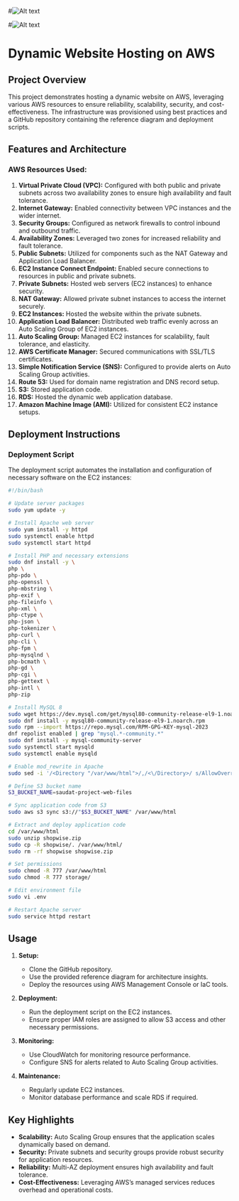 #![Alt text](/dynamic-web-ref-ach.png)

#![Alt text](/3._Host_a_Dynamic_Web_App_on_AWS.png)


# Dynamic Website Hosting on AWS

## Project Overview
This project demonstrates hosting a dynamic website on AWS, leveraging various AWS resources to ensure reliability, scalability, security, and cost-effectiveness. The infrastructure was provisioned using best practices and a GitHub repository containing the reference diagram and deployment scripts.

## Features and Architecture

### AWS Resources Used:

1. **Virtual Private Cloud (VPC):** Configured with both public and private subnets across two availability zones to ensure high availability and fault tolerance.
2. **Internet Gateway:** Enabled connectivity between VPC instances and the wider internet.
3. **Security Groups:** Configured as network firewalls to control inbound and outbound traffic.
4. **Availability Zones:** Leveraged two zones for increased reliability and fault tolerance.
5. **Public Subnets:** Utilized for components such as the NAT Gateway and Application Load Balancer.
6. **EC2 Instance Connect Endpoint:** Enabled secure connections to resources in public and private subnets.
7. **Private Subnets:** Hosted web servers (EC2 instances) to enhance security.
8. **NAT Gateway:** Allowed private subnet instances to access the internet securely.
9. **EC2 Instances:** Hosted the website within the private subnets.
10. **Application Load Balancer:** Distributed web traffic evenly across an Auto Scaling Group of EC2 instances.
11. **Auto Scaling Group:** Managed EC2 instances for scalability, fault tolerance, and elasticity.
12. **AWS Certificate Manager:** Secured communications with SSL/TLS certificates.
13. **Simple Notification Service (SNS):** Configured to provide alerts on Auto Scaling Group activities.
14. **Route 53:** Used for domain name registration and DNS record setup.
15. **S3:** Stored application code.
16. **RDS:** Hosted the dynamic web application database.
17. **Amazon Machine Image (AMI):** Utilized for consistent EC2 instance setups.

## Deployment Instructions

### Deployment Script
The deployment script automates the installation and configuration of necessary software on the EC2 instances:

```bash
#!/bin/bash

# Update server packages
sudo yum update -y

# Install Apache web server
sudo yum install -y httpd
sudo systemctl enable httpd
sudo systemctl start httpd

# Install PHP and necessary extensions
sudo dnf install -y \
php \
php-pdo \
php-openssl \
php-mbstring \
php-exif \
php-fileinfo \
php-xml \
php-ctype \
php-json \
php-tokenizer \
php-curl \
php-cli \
php-fpm \
php-mysqlnd \
php-bcmath \
php-gd \
php-cgi \
php-gettext \
php-intl \
php-zip

# Install MySQL 8
sudo wget https://dev.mysql.com/get/mysql80-community-release-el9-1.noarch.rpm
sudo dnf install -y mysql80-community-release-el9-1.noarch.rpm
sudo rpm --import https://repo.mysql.com/RPM-GPG-KEY-mysql-2023
dnf repolist enabled | grep "mysql.*-community.*"
sudo dnf install -y mysql-community-server
sudo systemctl start mysqld
sudo systemctl enable mysqld

# Enable mod_rewrite in Apache
sudo sed -i '/<Directory "/var/www/html">/,/<\/Directory>/ s/AllowOverride None/AllowOverride All/' /etc/httpd/conf/httpd.conf

# Define S3 bucket name
S3_BUCKET_NAME=saudat-project-web-files

# Sync application code from S3
sudo aws s3 sync s3://"$S3_BUCKET_NAME" /var/www/html

# Extract and deploy application code
cd /var/www/html
sudo unzip shopwise.zip
sudo cp -R shopwise/. /var/www/html/
sudo rm -rf shopwise shopwise.zip

# Set permissions
sudo chmod -R 777 /var/www/html
sudo chmod -R 777 storage/

# Edit environment file
sudo vi .env

# Restart Apache server
sudo service httpd restart
```

## Usage

1. **Setup:**
   - Clone the GitHub repository.
   - Use the provided reference diagram for architecture insights.
   - Deploy the resources using AWS Management Console or IaC tools.

2. **Deployment:**
   - Run the deployment script on the EC2 instances.
   - Ensure proper IAM roles are assigned to allow S3 access and other necessary permissions.

3. **Monitoring:**
   - Use CloudWatch for monitoring resource performance.
   - Configure SNS for alerts related to Auto Scaling Group activities.

4. **Maintenance:**
   - Regularly update EC2 instances.
   - Monitor database performance and scale RDS if required.

## Key Highlights

- **Scalability:** Auto Scaling Group ensures that the application scales dynamically based on demand.
- **Security:** Private subnets and security groups provide robust security for application resources.
- **Reliability:** Multi-AZ deployment ensures high availability and fault tolerance.
- **Cost-Effectiveness:** Leveraging AWS’s managed services reduces overhead and operational costs.





